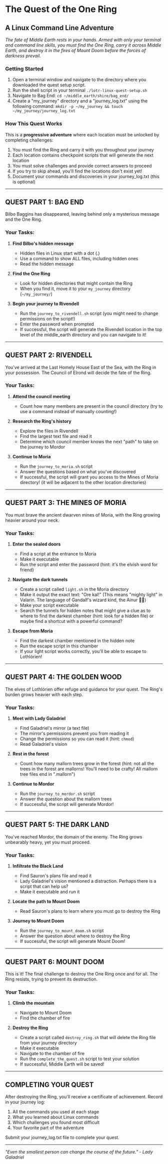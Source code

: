 # The Quest of the One Ring
## A Linux Command Line Adventure

*The fate of Middle Earth rests in your hands. Armed with only your terminal and command line skills, you must find the One Ring, carry it across Middle Earth, and destroy it in the fires of Mount Doom before the forces of darkness prevail.*

### Getting Started

1. Open a terminal window and navigate to the directory where you downloaded the quest setup script.
2. Run the shell script in your terminal `./lotr-linux-quest-setup.sh`
3. Navigate to Bag End: `cd ~/middle_earth/shire/bag_end/`
4. Create a "my_journey" directory and a "journey_log.txt" using the following command: `mkdir -p ~/my_journey && touch ~/my_journey/journey_log.txt`

### How This Quest Works

This is a **progressive adventure** where each location must be unlocked by completing challenges:

1. You must find the Ring and carry it with you throughout your journey
2. Each location contains checkpoint scripts that will generate the next location
3. You must solve challenges and provide correct answers to proceed
4. If you try to skip ahead, you'll find the locations don't exist yet!
5. Document your commands and discoveries in your journey_log.txt (this is optional)

---

## QUEST PART 1: BAG END

Bilbo Baggins has disappeared, leaving behind only a mysterious message and the One Ring.

### Your Tasks:

1. **Find Bilbo's hidden message**
   * Hidden files in Linux start with a dot (.)
   * Use a command to show ALL files, including hidden ones
   * Read the hidden message

2. **Find the One Ring**
   * Look for hidden directories that might contain the Ring
   * When you find it, move it to your `my_journey` directory (`~/my_journey/`)

3. **Begin your journey to Rivendell**
   * Run the `journey_to_rivendell.sh` script (you might need to change permissions on the script!)
   * Enter the password when prompted
   * If successful, the script will generate the Rivendell location in the top level of the middle_earth directory and you can navigate to it!

---

## QUEST PART 2: RIVENDELL

You've arrived at the Last Homely House East of the Sea, with the Ring in your possession. The Council of Elrond will decide the fate of the Ring.

### Your Tasks:

1. **Attend the council meeting**
   * Count how many members are present in the council directory (try to use a command instead of manually counting!)

2. **Research the Ring's history**
   * Explore the files in Rivendell
   * Find the largest text file and read it
   * Determine which council member knows the next "path" to take on the journey to Mordor

3. **Continue to Moria**
   * Run the `journey_to_moria.sh` script
   * Answer the questions based on what you've discovered
   * If successful, the script will grant you access to the Mines of Moria directory! (it will be adjacent to the other location directories)

---

## QUEST PART 3: THE MINES OF MORIA

You must brave the ancient dwarven mines of Moria, with the Ring growing heavier around your neck.

### Your Tasks:

1. **Enter the sealed doors**
   * Find a script at the entrance to Moria
   * Make it executable
   * Run the script and enter the password (hint: it's the elvish word for friend)

2. **Navigate the dark tunnels**
   * Create a script called `light.sh` in the Moria directory
   * Make it output the exact text: "Ore kal!" (This means "mighty light" in Valarin. The language of Gandalf's wizard kind, the Ainur 🧙‍♂️)
   * Make your script executable
   * Search the tunnels for hidden notes that might give a clue as to where to find the darkest chamber (hint: look for a hidden file) or maybe find a shortcut with a powerful command?

3. **Escape from Moria**
   * Find the darkest chamber mentioned in the hidden note
   * Run the escape script in this chamber
   * If your light script works correctly, you'll be able to escape to Lothlórien!

---

## QUEST PART 4: THE GOLDEN WOOD

The elves of Lothlórien offer refuge and guidance for your quest. The Ring's burden grows heavier with each step.

### Your Tasks:

1. **Meet with Lady Galadriel**
   * Find Galadriel's mirror (a text file)
   * The mirror's permissions prevent you from reading it
   * Change the permissions so you can read it (hint: `chmod`)
   * Read Galadriel's vision

2. **Rest in the forest**
   * Count how many mallorn trees grow in the forest (hint: not all the trees in the forest are mallorns! You'll need to be crafty! All mallorn tree files end in ".mallorn")

3. **Continue to Mordor**
   * Run the `journey_to_mordor.sh` script
   * Answer the question about the mallorn trees
   * If successful, the script will generate Mordor!

---

## QUEST PART 5: THE DARK LAND

You've reached Mordor, the domain of the enemy. The Ring grows unbearably heavy, yet you must proceed.

### Your Tasks:

1. **Infiltrate the Black Land**
   * Find Sauron's plans file and read it
   * Lady Galadriel's vision mentioned a distraction. Perhaps there is a script that can help us?
   * Make it executable and run it

2. **Locate the path to Mount Doom**
   * Read Sauron's plans to learn where you must go to destroy the Ring

3. **Journey to Mount Doom**
   * Run the `journey_to_mount_doom.sh` script
   * Answer the question about where to destroy the Ring
   * If successful, the script will generate Mount Doom!

---

## QUEST PART 6: MOUNT DOOM

This is it! The final challenge to destroy the One Ring once and for all. The Ring resists, trying to prevent its destruction.

### Your Tasks:

1. **Climb the mountain**
   * Navigate to Mount Doom
   * Find the chamber of fire

2. **Destroy the Ring**
   * Create a script called `destroy_ring.sh` that will delete the Ring file from your journey directory
   * Make it executable
   * Navigate to the chamber of fire
   * Run the `complete_the_quest.sh` script to test your solution
   * If successful, Middle Earth will be saved!

---

## COMPLETING YOUR QUEST

After destroying the Ring, you'll receive a certificate of achievement. Record in your journey log:

1. All the commands you used at each stage
2. What you learned about Linux commands
3. Which challenges you found most difficult
4. Your favorite part of the adventure

Submit your journey_log.txt file to complete your quest.

---

*"Even the smallest person can change the course of the future." - Lady Galadriel*
